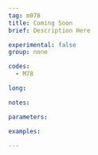 ```yaml
---
tag: m078
title: Coming Soon
brief: Description Here

experimental: false
group: none

codes:
  - M78

long:

notes:

parameters:

examples:

---
```


